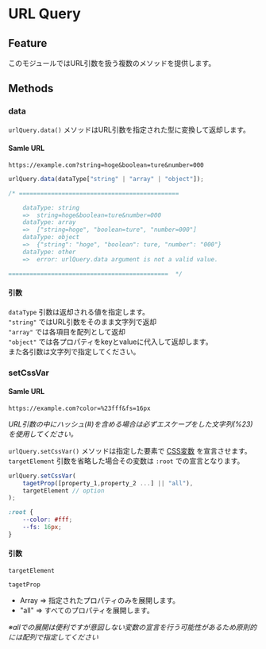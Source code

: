 # URL Query

## Feature
このモジュールではURL引数を扱う複数のメソッドを提供します。  

## Methods
### data

`urlQuery.data()` メソッドはURL引数を指定された型に変換して返却します。  

#### Samle URL
```
https://example.com?string=hoge&boolean=ture&number=000
```

```javascript
urlQuery.data(dataType["string" | "array" | "object"]);

/* =============================================

    dataType: string
    =>  string=hoge&boolean=ture&number=000
    dataType: array
    =>  ["string=hoge", "boolean=ture", "number=000"]
    dataType: object
    =>  {"string": "hoge", "boolean": ture, "number": "000"}
    dataType: other
    =>  error: urlQuery.data argument is not a valid value.

=============================================  */
```
#### 引数
`dataType` 引数は返却される値を指定します。  
`"string"` ではURL引数をそのまま文字列で返却  
`"array"` では各項目を配列として返却  
`"object"` では各プロパティをkeyとvalueに代入して返却します。  
また各引数は文字列で指定してください。  

### setCssVar
#### Samle URL
```
https://example.com?color=%23fff&fs=16px
```

*URL引数の中にハッシュ(#)を含める場合は必ずエスケープをした文字列(%23)を使用してください。*

`urlQuery.setCssVar()` メソッドは指定した要素で [CSS変数](https://developer.mozilla.org/ja/docs/Web/CSS/Using_CSS_custom_properties) を宣言させます。  
`targetElement` 引数を省略した場合その変数は `:root` での宣言となります。  

```javascript
urlQuery.setCssVar(
    tagetProp([property_1,property_2 ...] || "all"),
    targetElement // option
);
```

```css
:root {
    --color: #fff;
    --fs: 16px;
}
```
#### 引数
`targetElement`  

`tagetProp`  
- Array => 指定されたプロパティのみを展開します。  
- "all" => すべてのプロパティを展開します。  

*※allでの展開は便利ですが意図しない変数の宣言を行う可能性があるため原則的には配列で指定してください*